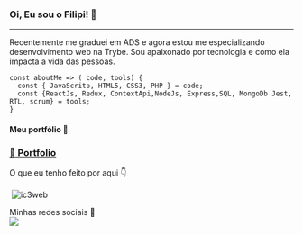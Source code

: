 
### Oi, Eu sou o Filipi! 👋<br>
---

Recentemente me graduei em ADS e agora estou me especializando desenvolvimento web na
Trybe. Sou apaixonado por tecnologia e como ela impacta a vida das pessoas.

    const aboutMe => ( code, tools) {
      const { JavaScritp, HTML5, CSS3, PHP } = code;
      const {ReactJs, Redux, ContextApi,NodeJs, Express,SQL, MongoDb Jest, RTL, scrum} = tools;
    }
#### Meu portfólio :rocket:
### [:page_with_curl: Portfolio](https://ic3web.github.io/)
O que eu tenho feito por aqui :point_down:

<p>&nbsp;<img align="center" src="https://github-readme-stats.vercel.app/api?username=ic3web&show_icons=true&theme=dark&title_color=87f299&text_color=ffffff&locale=pt-br" alt="ic3web" /></p>

Minhas redes sociais :space_invader: <br>
 [<img src="https://img.shields.io/badge/linkedin-%230077B5.svg?&style=for-the-badge&logo=linkedin&logoColor=white" />](https://www.linkedin.com/in/filipifirmino/) 

